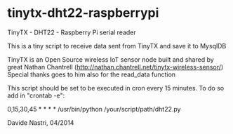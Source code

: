 tinytx-dht22-raspberrypi
========================

TinyTX - DHT22 - Raspberry Pi serial reader

This is a tiny script to receive data sent from TinyTX and save it to MysqlDB

TinyTX is an Open Source wireless IoT sensor node built and shared by great
Nathan Chantrell (http://nathan.chantrell.net/tinytx-wireless-sensor/)
Special thanks goes to him also for the read_data function

This script should be set to be executed in cron every 15 minutes.
To do so add in "crontab -e":

0,15,30,45 * * * * /usr/bin/python /your/script/path/dht22.py

Davide Nastri, 04/2014

